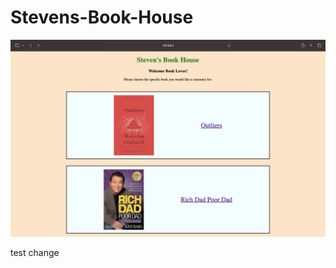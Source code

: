 # Stevens-Book-House

![stevens book house](images/home.png?raw=true "Steven's Book House Home Page")

test change